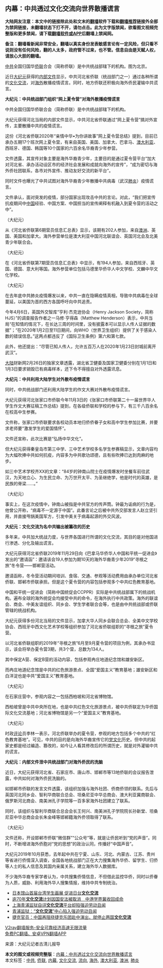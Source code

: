  <h2>内幕：中共透过文化交流向世界散播谎言</h2> <p class="notice"><b>大陆网友注意：本文中的链接除此处和文末的<a href="https://github.com/bannedbook/fanqiang" >翻墙</a>软件下载和<a href="https://github.com/killgcd/justmysocks/blob/master/README.md">翻墙推荐</a>链接外全部为禁网链接，未翻墙状态下打不开，请勿点击。此为文字版禁闻，欲看图文视频完整版和更多禁闻，请下载<a href="https://github.com/bannedbook/fanqiang">翻墙软件或APP</a>后翻墙上禁闻网。</p><p>备注：翻墙看新闻非常安全，翻墙以真实身份发表敏感言论有一定风险，但只看不说则没有任何风险，翻的人太多，政府管不过来，也不管。信息自由是天赋人权，请放心大胆的翻墙。</b></p>  <div class="entry"> <p id="conimg"><a href="https://www.bannedbook.org/bnews/tag/%e4%b8%ad%e5%85%b1/" class="st_tag internal_tag" rel="tag" title="标签 中共 下的日志">中共</a>全国归国华<a href="https://www.bannedbook.org/bnews/tag/%E4%BE%A8%E8%81%94/" class="st_tag internal_tag" rel="tag" title="标签 侨联 下的日志">侨联</a>合会（简称侨联）是中共统战部辖下的机构。图为北京。</p> <p>近日<span class='wp_keywordlink_affiliate'><a href="http://www.epochtimes.com/" title="大纪元" target="_blank">大纪元</a></span>获得的<span class='wp_keywordlink'><a href="https://www.bannedbook.org/forum34/" title="中共内部文件 中共保密文件 解密文件" target="_blank">内部文件</a></span>显示，中共河北省侨联（统战部门之一）通过各种所谓的<a href="https://www.bannedbook.org/bnews/tag/%E6%96%87%E5%8C%96%E4%BA%A4%E6%B5%81/" class="st_tag internal_tag" rel="tag" title="标签 文化交流 下的日志">文化交流</a>，对<a href="https://www.bannedbook.org/bnews/tag/%E6%B5%B7%E5%A4%96/" class="st_tag internal_tag" rel="tag" title="标签 海外 下的日志">海外</a>散播疫情谎言。同时，地方侨联还积极向海外侨民灌输中共谎言。</p> <p><strong>大纪元：中共统战部门组织“网上夏令营”对海外散播疫情谎言</strong></p> <p>中共全国归国华侨联合会（简称侨联）是中共统战部辖下的机构。</p> <p>大纪元获得河北当局的内部文件显示，中共河北省侨联通过“网上夏令营”搞对外宣传，主要散播中共的疫情谎言。</p> <p>这份《河北省侨联2020年“亲情中华•为你讲故事”网上夏令营总结》提到，目前已承办五期17个班次网上夏令营，有来自英国、美国、加拿大、巴拿马、<a href="https://www.bannedbook.org/bnews/tag/%e6%be%b3%e5%a4%a7%e5%88%a9%e4%ba%9a/" class="st_tag internal_tag" rel="tag" title="标签 澳大利亚 下的日志">澳大利亚</a>、西班牙、德国、韩国等10个国家的六百余名华裔青少年参营。</p> <p>文件透露，其宣传对象主要是海外华裔青少年，主要目的是通过夏令营平台“加大对河北省、承办活动设区市的经济社会发展和成就向海外的宣传”，“成为密切与海外侨社团联系，各市对外宣传、推动友好交流的新平台”。</p> <p>同时文件也曝光了中共试图对海外华裔青少年散播中共病毒（武汉<a href="https://www.bannedbook.org/bnews/tag/%e8%82%ba%e7%82%8e/" class="st_tag internal_tag" rel="tag" title="标签 肺炎 下的日志">肺炎</a>）疫情谎言。</p> <p>文件承认，面对突发的疫情，部分国家出现攻击中共的言论。对此，“我们把宣传抗疫期间中<span class='wp_keywordlink_affiliate'><a href="https://www.bannedbook.org/" title="中国" target="_blank">中国</a></span>经验、中国方案、中国担当的宣传阐释有机融入到夏令营的活动之中”。</p> <p>（大纪元）</p> <p>从《河北省侨联第6期营员信息汇总表》显示，该期有202人参加，来自<a href="https://www.bannedbook.org/bnews/tag/%e6%be%b3%e6%b4%b2/" class="st_tag internal_tag" rel="tag" title="标签 澳洲 下的日志">澳洲</a>、英国、美国和加拿大。海外参营单位是澳大利亚中国河北联谊会、英国河北会及北美青少年联合会。</p> <p>（大纪元）</p>  <p>在《河北省侨联第7期营员信息汇总表》中显示，有194人参加，来自西班牙、英国、德国、意大利等国。海外参营单位包括马德里华侨华人中文学校、文麟中华文化学校。</p> <p>（大纪元）</p> <p>在去年底中共肺炎疫情爆发以来，中共一直在隐瞒疫情真相，导致中共病毒在全球蔓延，以美国为首的西方各国呼吁向中共追责。</p> <p>今年4月6日，英国外交智库“亨利‧杰克逊协会（Henry Jackson Society，简称HJS）”的调查报告作者之一马修‧亨得森（Matthew Henderson）表示，中共当局“在知情的情况下，在长达三周的时间里，没有披露本可以显示人传人证据的数据”；“在2020年1月2日至11日期间，向WHO（世界卫生组织）提供了关于感染人数的错误信息。”这两点都违反了《国际卫生条例》第六和第七款。</p> <p>此外，他还提出：“尽管已知人传人，允许五百万人在2020年1月23日封城前离开武汉”。</p> <p><span class='wp_keywordlink_affiliate'><a href="https://www.bannedbook.org/" title="大陆" target="_blank">大陆</a></span>财新网2月26日的独家文章透露，湖北省卫健委及国家卫健委分别在1月1日和1月3日要求销毁已有病毒样本，还下令不得擅自对外透露讯息。</p> <p><strong>大纪元：中共利用大陆学生对外散布疫情谎言</strong></p> <p>同时，中共统战部门还利用大陆学生的作文大赛对外散布疫情谎言。</p> <p>大纪元获得河北张家口市侨联今年11月3日的《张家口市侨联第二十一届世界华人学生作文大赛征稿工作总结》提到，在各级侨联和学校的参与下，有三千八百余名在校高中生参赛。</p> <p>文件称，张家口市侨联要求各校动员本地归侨侨眷子女和高中学生参加比赛，并要求老师要“激发学生的爱国情怀”。</p> <p>文件还宣称，此次比赛是“弘扬中华文化”。</p> <p>但大纪元获得秦皇岛市第三中学、三中艺术学校多名学生参赛稿显示，文章内容均为大幅吹捧中共如何抗疫，内容多为中共歌功颂德，且有些吹捧已达到肉麻的地步。</p>  <p>如三中艺术学校齐XX的文章：“84岁的钟南山院士在疫情爆发时坐餐车前往武汉，为天地立心、为生民立命、为万世开太平、为圣继绝学，他是时代的英雄，是民族的脊梁……。”</p> <p>（大纪元）</p> <p>事实上，在这次疫情中，钟南山被指是中共官方的传声筒。钟最为诟病的行为是，他曾公开称，“病毒不一定源于中国”。此番言论之后被中共外交部发言人赵立坚引用，并直接甩锅美国军方，引发中美关于病毒起源的外交风波。</p> <p><strong>大纪元：文化交流为名中共输出被纂改的历史</strong></p> <p>多年来，中共加大统战力度，与世界各国进行所谓的文化交流，其目的是对他国进行渗透、分化及输出谎言。</p> <p>大纪元获得河北省侨联2019年11月29日向《巴拿马华侨华人中国和平统一促进会》发出的“邀请函”：邀请该会19人参加为期10天的海外华裔青少年2019“寻根之旅”冬令营——邯郸营活动。</p> <p>邀请函称，冬令营活动期间培训、食宿、交通、参观等活动费用由承办单位河北省侨联、邯郸市侨联承担。但是这个夏令营的内容包括参观多个中共红色教育基地。</p> <p>中国和平统一促进会（简称中国统促会CCPPR）实际是中共统战部属下的统战机构。遍布全球的海外统促会均接受中共的命令，在海外执行中共政策。海外的联谊会、商会、中美友谊组织、同乡会、学生学者联合会等，也是由中共统战部或侨联管辖的统战机构。</p> <p>大纪元获得多份河北当局的文件显示，加拿大华人同乡会联合总会、全美中文学校协会、西班牙中西文化艺术学校等组织参加了河北省侨联组职的“寻根之旅”夏令营。</p> <p>以河北省侨联组职的2019年“寻根之旅”6月至9月夏令营的项目为例，其承办书显示，该会将举办夏令营3期，共3个营，总数为134人。</p> <p>其中保定A营、保定B营的活动内容，包括参观冉庄地道纪念馆和雄安新区。</p> <p>而冉庄地道纪念馆是中共的红色旅游景点、全国“爱国主义”教育基地；雄安新区和白洋淀也是中共“爱国主义”教育基地。</p>  <p>（大纪元）</p> <p>在石家庄营中，参观内容之一包括西柏坡和河北省博物馆。</p> <p>西柏坡曾是中共中央所在地，也是中共红色文化旅游景点，被中共侨联定为华侨国际文化交流基地；河北省博物馆是另一个“爱国主义”教育基地。</p> <p>（大纪元）</p> <p>时政<span class='wp_keywordlink_affiliate'><a href="https://www.bannedbook.org/bnews/comments/" title="新闻评论" target="_blank">评论</a></span>员李林一表示，河北侨联举办的夏令营，参观的地方包括多个中共的“红色教育基地”。可见，中共的目的是向海外华裔宣传它的<span class='wp_keywordlink'><a href="https://www.bannedbook.org/forum2/topic3.html" title="《解体党文化》" target="_blank">党文化</a></span>历史。但中共的起家史都是经过编造、篡改的，如今让人看其修改后的所谓历史，就是对外灌输中共的谎言。</p> <p><strong>大纪元：内部文件泄中共统战部门对海外侨民的洗脑</strong></p> <p>近日，大纪元获得河北省、石家庄市、唐山市、邯郸市等13地侨联的会议报告泄露，中共如何对海外侨民洗脑的。</p> <p>如邯郸市侨联的发言文件透露，该组织加强与海外社团、侨商侨领的联系。先后与英国河北同乡会、智利华商联合总会、坦桑尼亚中华总商会、澳大利亚冀商联会、俄罗斯河北商会、南美洲孔子学院等一百多家海外社团建立了联系。</p> <p>同时，该组织与智利华商联合总会会长王何兴、南美洲孔子学院院长孙新堂、坦桑尼亚中华总商会会长朱金峰等邯郸籍海外侨领取得了联系。</p> <p>（大纪元）</p> <p>文件还称，开设邯郸市侨联“微信群”“公众号”等，就是让侨民听到“党的声音”。同时，不断增进海外侨胞对“党的思想”的政治认同，传播好“中国声音”。</p> <p>大纪元2019年10月获悉，去年起中共在宁夏、山东、河北、内蒙古、江苏、贵州等省进行侨情深入调查，全国各地统战部门正在大力搜集海外华侨、留学生、归侨等人士的私人信息及其国内亲属关系，建立海外华人数据库。</p>  <p>不少海外华裔专家学者认为，中共搜集侨情信息，不但借此监控华侨，同时以侨眷为人质，威胁、利用海外华人搜集情报，维持中共专制统治。</p> <ul class='op-related-articles' title='相关阅读'> <li><a href='https://www.bannedbook.org/bnews/taiwannews/20200914/1396210.html' target='_blank'>日本馆山首届台湾学生画展 促进日台<b>文化交流</b></a></li> <li><a href='https://www.bannedbook.org/bnews/headline/20200726/1366632.html' target='_blank'>逾70年<b>文化交流</b>计划因国安法被取消　中港学界冀收回成命</a></li> <li><a href='https://www.bannedbook.org/bnews/baitai/20191225/1247426.html' target='_blank'>上海青浦监狱自诩<b>文化交流</b>平台却陷强迫劳动丑闻</a></li> <li><a href='https://www.bannedbook.org/bnews/cbnews/20191223/1246299.html' target='_blank'>青浦监狱：“<b>文化交流</b>”中心陷入强迫劳动丑闻</a></li> <li><a href='https://www.bannedbook.org/bnews/renquan/xizang/20190911/1189549.html' target='_blank'>捷克官员：中国再阻挠捷克乐团赴中演出，就停止两国<b>文化交流</b></a></li> </ul> <p class="texttj"> <a href="https://www.bannedbook.org/forum23/topic22702.html" target="_blank">V2ray翻墙服务-安全可靠经济高速无限流量</a><br/> <a href="https://github.com/bannedbook/fanqiang/wiki/%E7%A6%81%E9%97%BB%E7%BD%91%E5%AE%89%E5%8D%93%E7%BF%BB%E5%A2%99%E6%96%B0%E9%97%BBAPP" target="_blank">免费PC翻墙、安卓VPN翻墙APP</a></p><p> 来源：大纪元记者古清儿报导 </p><a name='sharetosocial'></a>       <div><b>本文的图文或视频完整版</b>：<a href='https://www.bannedbook.org/bnews/cbnews/20201129/1438945.html'>内幕：中共透过文化交流向世界散播谎言</a></div>  </div><!--END ENTRY--> <div class="postfooter"> <div>本文标签：<a href="https://www.bannedbook.org/bnews/tag/%e4%b8%ad%e5%85%b1/" rel="tag">中共</a>, <a href="https://www.bannedbook.org/bnews/tag/%E4%BE%A8%E8%81%94/" rel="tag">侨联</a>, <a href="https://www.bannedbook.org/bnews/tag/%E5%86%85%E5%B9%95/" rel="tag">内幕</a>, <a href="https://www.bannedbook.org/bnews/tag/%E6%96%87%E5%8C%96%E4%BA%A4%E6%B5%81/" rel="tag">文化交流</a>, <a href="https://www.bannedbook.org/bnews/tag/%E6%B5%81%E5%90%91/" rel="tag">流向</a>, <a href="https://www.bannedbook.org/bnews/tag/%E6%B5%B7%E5%A4%96/" rel="tag">海外</a>, <a href="https://www.bannedbook.org/bnews/tag/%e6%be%b3%e5%a4%a7%e5%88%a9%e4%ba%9a/" rel="tag">澳大利亚</a>, <a href="https://www.bannedbook.org/bnews/tag/%e6%be%b3%e6%b4%b2/" rel="tag">澳洲</a>, <a href="https://www.bannedbook.org/bnews/tag/%e8%82%ba%e7%82%8e/" rel="tag">肺炎</a></div>  </div><!--END POSTFOOTER--> 
